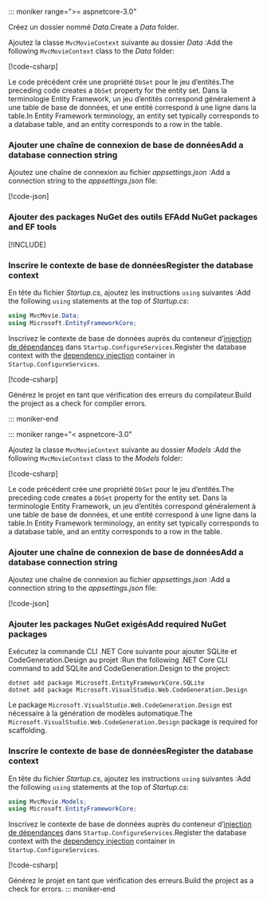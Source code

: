 ::: moniker range=">= aspnetcore-3.0"

<a name="dc"></a>

<span data-ttu-id="869dc-101">Créez un dossier nommé *Data*.</span><span class="sxs-lookup"><span data-stu-id="869dc-101">Create a *Data* folder.</span></span>

<span data-ttu-id="869dc-102">Ajoutez la classe `MvcMovieContext` suivante au dossier *Data* :</span><span class="sxs-lookup"><span data-stu-id="869dc-102">Add the following `MvcMovieContext` class to the *Data* folder:</span></span>  

[!code-csharp[](~/tutorials/first-mvc-app/start-mvc/sample/MvcMovie3/zDocOnly/MvcMovieContext.cs?name=snippet)]

<span data-ttu-id="869dc-103">Le code précédent crée une propriété `DbSet` pour le jeu d’entités.</span><span class="sxs-lookup"><span data-stu-id="869dc-103">The preceding code creates a `DbSet` property for the entity set.</span></span> <span data-ttu-id="869dc-104">Dans la terminologie Entity Framework, un jeu d’entités correspond généralement à une table de base de données, et une entité correspond à une ligne dans la table.</span><span class="sxs-lookup"><span data-stu-id="869dc-104">In Entity Framework terminology, an entity set typically corresponds to a database table, and an entity corresponds to a row in the table.</span></span>

<a name="cs"></a>

### <a name="add-a-database-connection-string"></a><span data-ttu-id="869dc-105">Ajouter une chaîne de connexion de base de données</span><span class="sxs-lookup"><span data-stu-id="869dc-105">Add a database connection string</span></span>

<span data-ttu-id="869dc-106">Ajoutez une chaîne de connexion au fichier *appsettings.json* :</span><span class="sxs-lookup"><span data-stu-id="869dc-106">Add a connection string to the *appsettings.json* file:</span></span>

[!code-json[](~/tutorials/first-mvc-app/start-mvc/sample/MvcMovie3/appsettings_SQLite.json?highlight=10-12)]

### <a name="add-nuget-packages-and-ef-tools"></a><span data-ttu-id="869dc-107">Ajouter des packages NuGet des outils EF</span><span class="sxs-lookup"><span data-stu-id="869dc-107">Add NuGet packages and EF tools</span></span>

[!INCLUDE[](~/includes/add-EF-NuGet-SQLite-CLI.md)]

<a name="reg"></a>

### <a name="register-the-database-context"></a><span data-ttu-id="869dc-108">Inscrire le contexte de base de données</span><span class="sxs-lookup"><span data-stu-id="869dc-108">Register the database context</span></span>

<span data-ttu-id="869dc-109">En tête du fichier *Startup.cs*, ajoutez les instructions `using` suivantes :</span><span class="sxs-lookup"><span data-stu-id="869dc-109">Add the following `using` statements at the top of *Startup.cs*:</span></span>

```csharp
using MvcMovie.Data;
using Microsoft.EntityFrameworkCore;
```

<span data-ttu-id="869dc-110">Inscrivez le contexte de base de données auprès du conteneur d’[injection de dépendances](xref:fundamentals/dependency-injection) dans `Startup.ConfigureServices`.</span><span class="sxs-lookup"><span data-stu-id="869dc-110">Register the database context with the [dependency injection](xref:fundamentals/dependency-injection) container in `Startup.ConfigureServices`.</span></span>

[!code-csharp[](~/tutorials/first-mvc-app/start-mvc/sample/MvcMovie3/Startup.cs?name=snippet_UseSqlite&highlight=6-7)]

<span data-ttu-id="869dc-111">Générez le projet en tant que vérification des erreurs du compilateur.</span><span class="sxs-lookup"><span data-stu-id="869dc-111">Build the project as a check for compiler errors.</span></span>

::: moniker-end

::: moniker range="< aspnetcore-3.0"

<span data-ttu-id="869dc-112">Ajoutez la classe `MvcMovieContext` suivante au dossier *Models* :</span><span class="sxs-lookup"><span data-stu-id="869dc-112">Add the following `MvcMovieContext` class to the *Models* folder:</span></span>  

[!code-csharp[](~/tutorials/first-mvc-app/start-mvc/sample/MvcMovie22/Data/MvcMovieContext.cs)]

<span data-ttu-id="869dc-113">Le code précédent crée une propriété `DbSet` pour le jeu d’entités.</span><span class="sxs-lookup"><span data-stu-id="869dc-113">The preceding code creates a `DbSet` property for the entity set.</span></span> <span data-ttu-id="869dc-114">Dans la terminologie Entity Framework, un jeu d’entités correspond généralement à une table de base de données, et une entité correspond à une ligne dans la table.</span><span class="sxs-lookup"><span data-stu-id="869dc-114">In Entity Framework terminology, an entity set typically corresponds to a database table, and an entity corresponds to a row in the table.</span></span>

<a name="cs"></a>

### <a name="add-a-database-connection-string"></a><span data-ttu-id="869dc-115">Ajouter une chaîne de connexion de base de données</span><span class="sxs-lookup"><span data-stu-id="869dc-115">Add a database connection string</span></span>

<span data-ttu-id="869dc-116">Ajoutez une chaîne de connexion au fichier *appsettings.json* :</span><span class="sxs-lookup"><span data-stu-id="869dc-116">Add a connection string to the *appsettings.json* file:</span></span>

[!code-json[](~/tutorials/razor-pages/razor-pages-start/sample/RazorPagesMovie/appsettings_SQLite.json?highlight=8-10)]

### <a name="add-required-nuget-packages"></a><span data-ttu-id="869dc-117">Ajouter les packages NuGet exigés</span><span class="sxs-lookup"><span data-stu-id="869dc-117">Add required NuGet packages</span></span>

<span data-ttu-id="869dc-118">Exécutez la commande CLI .NET Core suivante pour ajouter SQLite et CodeGeneration.Design au projet :</span><span class="sxs-lookup"><span data-stu-id="869dc-118">Run the following .NET Core CLI command to add SQLite and CodeGeneration.Design  to the project:</span></span>

```dotnetcli
dotnet add package Microsoft.EntityFrameworkCore.SQLite
dotnet add package Microsoft.VisualStudio.Web.CodeGeneration.Design
```

<span data-ttu-id="869dc-119">Le package `Microsoft.VisualStudio.Web.CodeGeneration.Design` est nécessaire à la génération de modèles automatique.</span><span class="sxs-lookup"><span data-stu-id="869dc-119">The `Microsoft.VisualStudio.Web.CodeGeneration.Design` package is required for scaffolding.</span></span>

<a name="reg"></a>

### <a name="register-the-database-context"></a><span data-ttu-id="869dc-120">Inscrire le contexte de base de données</span><span class="sxs-lookup"><span data-stu-id="869dc-120">Register the database context</span></span>

<span data-ttu-id="869dc-121">En tête du fichier *Startup.cs*, ajoutez les instructions `using` suivantes :</span><span class="sxs-lookup"><span data-stu-id="869dc-121">Add the following `using` statements at the top of *Startup.cs*:</span></span>

```csharp
using MvcMovie.Models;
using Microsoft.EntityFrameworkCore;
```

<span data-ttu-id="869dc-122">Inscrivez le contexte de base de données auprès du conteneur d’[injection de dépendances](xref:fundamentals/dependency-injection) dans `Startup.ConfigureServices`.</span><span class="sxs-lookup"><span data-stu-id="869dc-122">Register the database context with the [dependency injection](xref:fundamentals/dependency-injection) container in `Startup.ConfigureServices`.</span></span>

[!code-csharp[](~/tutorials/first-mvc-app/start-mvc/sample/MvcMovie22/Startup.cs?name=snippet_UseSqlite&highlight=11-12)]

<span data-ttu-id="869dc-123">Générez le projet en tant que vérification des erreurs.</span><span class="sxs-lookup"><span data-stu-id="869dc-123">Build the project as a check for errors.</span></span>
::: moniker-end